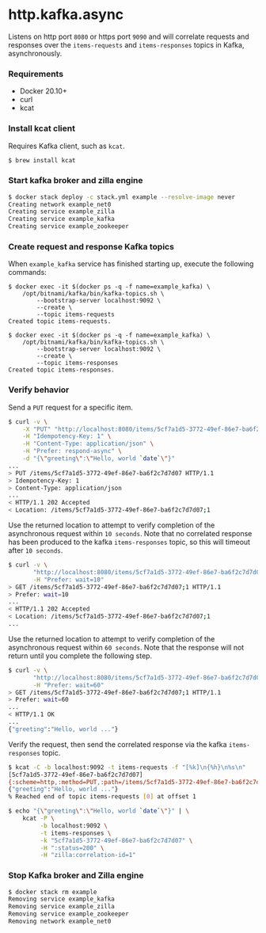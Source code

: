 # http.kafka.async
Listens on http port `8080` or https port `9090` and will correlate requests and responses over the `items-requests` and `items-responses` topics in Kafka, asynchronously.

### Requirements
 - Docker 20.10+
 - curl
 - kcat

### Install kcat client
Requires Kafka client, such as `kcat`.
```bash
$ brew install kcat
```

### Start kafka broker and zilla engine
```bash
$ docker stack deploy -c stack.yml example --resolve-image never
Creating network example_net0
Creating service example_zilla
Creating service example_kafka
Creating service example_zookeeper
```

### Create request and response Kafka topics
When `example_kafka` service has finished starting up, execute the following commands:
```
$ docker exec -it $(docker ps -q -f name=example_kafka) \
    /opt/bitnami/kafka/bin/kafka-topics.sh \
        --bootstrap-server localhost:9092 \
        --create \
        --topic items-requests
Created topic items-requests.
```
```
$ docker exec -it $(docker ps -q -f name=example_kafka) \
    /opt/bitnami/kafka/bin/kafka-topics.sh \
        --bootstrap-server localhost:9092 \
        --create \
        --topic items-responses
Created topic items-responses.
```

### Verify behavior
Send a `PUT` request for a specific item.
```bash
$ curl -v \
    -X "PUT" "http://localhost:8080/items/5cf7a1d5-3772-49ef-86e7-ba6f2c7d7d07" \
    -H "Idempotency-Key: 1" \
    -H "Content-Type: application/json" \
    -H "Prefer: respond-async" \
    -d "{\"greeting\":\"Hello, world `date`\"}"
...
> PUT /items/5cf7a1d5-3772-49ef-86e7-ba6f2c7d7d07 HTTP/1.1
> Idempotency-Key: 1
> Content-Type: application/json
...
< HTTP/1.1 202 Accepted
< Location: /items/5cf7a1d5-3772-49ef-86e7-ba6f2c7d7d07;1
```

Use the returned location to attempt to verify completion of the asynchronous request within `10 seconds`.
Note that no correlated response has been produced to the kafka `items-responses` topic, so this will timeout after `10 seconds`.
```bash
$ curl -v \
       "http://localhost:8080/items/5cf7a1d5-3772-49ef-86e7-ba6f2c7d7d07;1" \
       -H "Prefer: wait=10"
> GET /items/5cf7a1d5-3772-49ef-86e7-ba6f2c7d7d07;1 HTTP/1.1
> Prefer: wait=10
...
< HTTP/1.1 202 Accepted
< Location: /items/5cf7a1d5-3772-49ef-86e7-ba6f2c7d7d07;1
...
```
Use the returned location to attempt to verify completion of the asynchronous request within `60 seconds`.
Note that the response will not return until you complete the following step.
```bash
$ curl -v \
       "http://localhost:8080/items/5cf7a1d5-3772-49ef-86e7-ba6f2c7d7d07;1" \
       -H "Prefer: wait=60"
> GET /items/5cf7a1d5-3772-49ef-86e7-ba6f2c7d7d07;1 HTTP/1.1
> Prefer: wait=60
...
< HTTP/1.1 OK
...
{"greeting":"Hello, world ..."}
```
Verify the request, then send the correlated response via the kafka `items-responses` topic.
```bash
$ kcat -C -b localhost:9092 -t items-requests -f "[%k]\n{%h}\n%s\n"
[5cf7a1d5-3772-49ef-86e7-ba6f2c7d7d07]
{:scheme=http,:method=PUT,:path=/items/5cf7a1d5-3772-49ef-86e7-ba6f2c7d7d07,:authority=localhost:8080,user-agent=curl/7.79.1,accept=*/*,content-type=application/json,idempotency-key=1,zilla:reply-to=items-responses,zilla:correlation-id=1}
{"greeting":"Hello, world ..."}
% Reached end of topic items-requests [0] at offset 1
```
```bash
$ echo "{\"greeting\":\"Hello, world `date`\"}" | \
    kcat -P \
         -b localhost:9092 \
         -t items-responses \
         -k "5cf7a1d5-3772-49ef-86e7-ba6f2c7d7d07" \
         -H ":status=200" \
         -H "zilla:correlation-id=1"
```

### Stop Kafka broker and Zilla engine
```bash
$ docker stack rm example
Removing service example_kafka
Removing service example_zilla
Removing service example_zookeeper
Removing network example_net0
```
